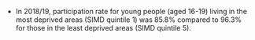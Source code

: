 * In 2018/19, participation rate for young people (aged 16-19) living in the most deprived areas (SIMD quintile 1) was 85.8% compared to 96.3% for those in the least deprived areas (SIMD quintile 5).
